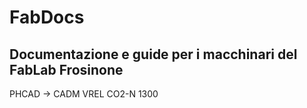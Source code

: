 # FabDocs

Documentazione e guide per i macchinari del FabLab Frosinone
------------------------------------------------------------

PHCAD -> CADM VREL CO2-N 1300
